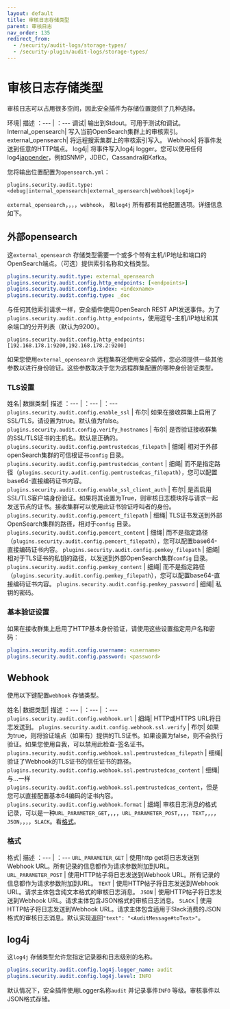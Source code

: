 ```yaml
---
layout: default
title: 审核日志存储类型
parent: 审核日志
nav_order: 135
redirect_from:
  - /security/audit-logs/storage-types/
  - /security-plugin/audit-logs/storage-types/
---
```


# 审核日志存储类型

审核日志可以占用很多空间，因此安全插件为存储位置提供了几种选择。

环境| 描述
：--- | ：---
调试| 输出到Stdout。可用于测试和调试。
Internal_opensearch| 写入当前OpenSearch集群上的审核索引。
external_opensearch| 将远程搜索集群上的审核索引写入。
Webhook| 将事件发送到任意的HTTP端点。
log4j| 将事件写入log4j logger。您可以使用任何log4j[appender](https://logging.apache.org/log4j/2.x/manual/appenders.html)，例如SNMP，JDBC，Cassandra和Kafka。

您将输出位置配置为`opensearch.yml`：

```
plugins.security.audit.type: <debug|internal_opensearch|external_opensearch|webhook|log4j>
```

`external_opensearch`，，，，`webhook`， 和`log4j` 所有都有其他配置选项。详细信息如下。


## 外部opensearch

这`external_opensearch` 存储类型需要一个或多个带有主机/IP地址和端口的OpenSearch端点。（可选）提供索引名称和文档类型。

```yml
plugins.security.audit.type: external_opensearch
plugins.security.audit.config.http_endpoints: [<endpoints>]
plugins.security.audit.config.index: <indexname>
plugins.security.audit.config.type: _doc
```

与任何其他索引请求一样，安全插件使用OpenSearch REST API发送事件。为了`plugins.security.audit.config.http_endpoints`，使用逗号-主机/IP地址和其余端口的分开列表（默认为9200）。

```
plugins.security.audit.config.http_endpoints: [192.168.178.1:9200,192.168.178.2:9200]
```

如果您使用`external_opensearch` 远程集群还使用安全插件，您必须提供一些其他参数以进行身份验证。这些参数取决于您为远程群集配置的哪种身份验证类型。


### TLS设置

姓名| 数据类型| 描述
：--- | ：--- | ：---
`plugins.security.audit.config.enable_ssl` | 布尔| 如果在接收群集上启用了SSL/TLS，请设置为true。默认值为false。
`plugins.security.audit.config.verify_hostnames` |  布尔| 是否验证接收群集的SSL/TLS证书的主机名。默认是正确的。
`plugins.security.audit.config.pemtrustedcas_filepath` | 细绳| 相对于外部openSearch集群的可信根证书`config` 目录。
`plugins.security.audit.config.pemtrustedcas_content` | 细绳| 而不是指定路径（`plugins.security.audit.config.pemtrustedcas_filepath`），您可以配置base64-直接编码证书内容。
`plugins.security.audit.config.enable_ssl_client_auth` | 布尔| 是否启用SSL/TLS客户端身份验证。如果将其设置为True，则审核日志模块将与请求一起发送节点的证书。接收集群可以使用此证书验证呼叫者的身份。
`plugins.security.audit.config.pemcert_filepath` | 细绳| TLS证书发送到外部OpenSearch集群的路径，相对于`config` 目录。
`plugins.security.audit.config.pemcert_content` | 细绳| 而不是指定路径（`plugins.security.audit.config.pemcert_filepath`），您可以配置base64-直接编码证书内容。
`plugins.security.audit.config.pemkey_filepath` | 细绳| 相对于TLS证书的私钥的路径，以发送到外部OpenSearch集群`config` 目录。
`plugins.security.audit.config.pemkey_content` | 细绳| 而不是指定路径（`plugins.security.audit.config.pemkey_filepath`），您可以配置base64-直接编码证书内容。
`plugins.security.audit.config.pemkey_password` | 细绳| 私钥的密码。


### 基本验证设置

如果在接收群集上启用了HTTP基本身份验证，请使用这些设置指定用户名和密码：

```yml
plugins.security.audit.config.username: <username>
plugins.security.audit.config.password: <password>
```


## Webhook

使用以下键配置`webhook` 存储类型。

姓名| 数据类型| 描述
：--- | ：--- | ：---
`plugins.security.audit.config.webhook.url` | 细绳| HTTP或HTTPS URL将日志发送到。
`plugins.security.audit.config.webhook.ssl.verify` | 布尔| 如果为true，则将验证端点（如果有）提供的TLS证书。如果设置为false，则不会执行验证。如果您使用自我，可以禁用此检查-签名证书。
`plugins.security.audit.config.webhook.ssl.pemtrustedcas_filepath` | 细绳| 验证了Webhook的TLS证书的信任证书的路径。
`plugins.security.audit.config.webhook.ssl.pemtrustedcas_content` | 细绳| 与...一样`plugins.security.audit.config.webhook.ssl.pemtrustedcas_content`，但是您可以直接配置基本64编码的证书内容。
`plugins.security.audit.config.webhook.format` | 细绳| 审核日志消息的格式记录，可以是一种`URL_PARAMETER_GET`，，，，`URL_PARAMETER_POST`，，，，`TEXT`，，，，`JSON`，，，，`SLACK`。看[格式](#formats)。


### 格式

格式| 描述
：--- | ：---
`URL_PARAMETER_GET` | 使用http get将日志发送到Webhook URL。所有记录的信息都作为请求参数附加到URL。
`URL_PARAMETER_POST` | 使用HTTP帖子将日志发送到Webhook URL。所有记录的信息都作为请求参数附加到URL。
`TEXT` | 使用HTTP帖子将日志发送到Webhook URL。请求主体包含纯文本格式的审核日志消息。
`JSON` | 使用HTTP帖子将日志发送到Webhook URL。请求主体包含JSON格式的审核日志消息。
`SLACK` | 使用HTTP帖子将日志发送到Webhook URL。请求主体包含适用于Slack消费的JSON格式的审核日志消息。默认实现返回`"text": "<AuditMessage#toText>"`。


## log4j

这`log4j` 存储类型允许您指定记录器和日志级别的名称。

```yml
plugins.security.audit.config.log4j.logger_name: audit
plugins.security.audit.config.log4j.level: INFO
```

默认情况下，安全插件使用Logger名称`audit` 并记录事件`INFO` 等级。审核事件以JSON格式存储。

